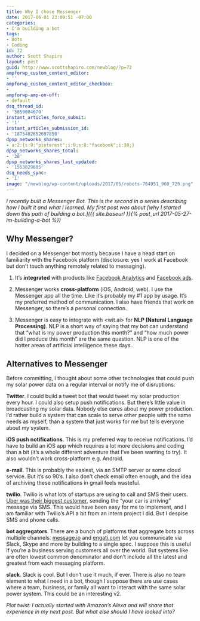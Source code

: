 ```yaml
---
title: Why I chose Messenger
date: 2017-06-01 23:09:51 -07:00
categories:
- I'm building a bot
tags:
- Bots
- Coding
id: 72
author: Scott Shapiro
layout: post
guid: http://www.scottshapiro.com/newblog/?p=72
ampforwp_custom_content_editor:
- ''
ampforwp_custom_content_editor_checkbox:
- 
ampforwp-amp-on-off:
- default
dsq_thread_id:
- '5859004670'
instant_articles_force_submit:
- '1'
instant_articles_submission_id:
- '1875402652697850'
dpsp_networks_shares:
- a:2:{s:9:"pinterest";i:0;s:8:"facebook";i:38;}
dpsp_networks_shares_total:
- '38'
dpsp_networks_shares_last_updated:
- '1553829605'
dsq_needs_sync:
- '1'
image: "/newblog/wp-content/uploads/2017/05/robots-764951_960_720.png"
---
```


_I recently built a Messenger Bot. This is the second in a series describing how I built it and what I learned. My first post was about [why I started down this path of building a bot.]({{ site.baseurl }}{% post_url 2017-05-27-im-building-a-bot %})_

## Why Messenger?

I decided on a Messenger bot mostly because I have a head start on familiarity with the Facebook platform (disclosure: yes I work at Facebook but don&#8217;t touch anything remotely related to messaging).

  1. It&#8217;s **integrated** with products like [Facebook Analytics](https://analytics.facebook.com/blog/bots-for-messenger-adding-analytics-and-fbstart-program/) and [Facebook ads](https://www.facebook.com/business/a/messenger-news-feed-ads).</p>
  2. Messenger works **cross-platform** (iOS, Android, web). I use the Messenger app all the time. Like it&#8217;s probably my #1 app by usage. It&#8217;s my preferred method of communication. I also have friends that work on Messenger, so there&#8217;s a personal connection.

  3. Messenger is easy to integrate with <wit.ai> for **NLP (Natural Language Processing)**. NLP is a short way of saying that my bot can understand that &#8220;what is my power production this month?&#8221; and &#8220;how much power did I produce this month&#8221; are the same question. NLP is one of the hotter areas of artificial intelligence these days.

## Alternatives to Messenger

Before committing, I thought about some other technologies that could push my solar power data on a regular interval or notify me of disruptions:

**Twitter**. I could build a tweet bot that would tweet my solar production every hour. I could also setup push notifications. But there&#8217;s little value in broadcasting my solar data. Nobody else cares about my power production. I&#8217;d rather build a system that can scale to serve other people with the same needs as myself, than a system that just works for me but tells everyone about my system.

**iOS push notifications**. This is my preferred way to receive notifications. I&#8217;d have to build an iOS app which requires a lot more decisions and coding than a bit (it&#8217;s a whole different adventure that I&#8217;ve been wanting to try). It also wouldn&#8217;t work cross-platform e.g. Android.

**e-mail**. This is probably the easiest, via an SMTP server or some cloud service. But it&#8217;s so 90&#8217;s. I also don&#8217;t check email often enough, and the idea of archiving these notifications in gmail feels wasteful.

**twilio**. Twilio is what lots of startups are using to call and SMS their users. [Uber was their biggest customer](https://customers.twilio.com/208/uber/), sending the &#8220;your car is arriving&#8221; message via SMS. This would have been easy for me to implement, and I am familiar with Twilio&#8217;s API a bit from an intern project I did. But I despise SMS and phone calls.

**bot aggregators**. There are a bunch of platforms that aggregate bots across multiple channels. [message.io](https://message.io/home) and [engati.com](https://engati.com) let you communicate via Slack, Skype and more by building to a single spec. I suppose this is useful if you&#8217;re a business serving customers all over the world. But systems like are often lowest common denominator and don&#8217;t include all the latest and greatest from each messaging platform.

**slack**. Slack is cool. But I don&#8217;t use it much, if ever. There is also no team element to what I need in a bot, though I suppose there are use cases where a team, business, or family all want to interact with the same solar power system. This could be an interesting v2.

_Plot twist: I actually started with Amazon&#8217;s Alexa and will share that experience in my next post. But what else should I have looked into?_
